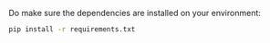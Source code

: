 Do make sure the dependencies are installed on your environment:

```bash
pip install -r requirements.txt
```
